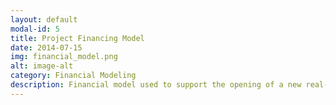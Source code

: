 ```yaml
---
layout: default
modal-id: 5
title: Project Financing Model
date: 2014-07-15
img: financial_model.png
alt: image-alt
category: Financial Modeling
description: Financial model used to support the opening of a new real-estate development / infrastructure project in Virginia, USA. Model followed the F1F9 standard and had multiple automated scenarios for revenue, cost inflation, financing, etc. This project successfully made it through investment committee and broke ground in 2023.
---
```

